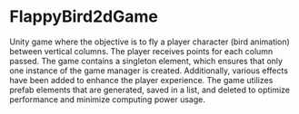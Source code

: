 # FlappyBird2dGame
Unity game where the objective is to fly a player character (bird animation) between vertical columns. The player receives points for each column passed. The game contains a singleton element, which ensures that only one instance of the game manager is created. Additionally, various effects have been added to enhance the player experience. The game utilizes prefab elements that are generated, saved in a list, and deleted to optimize performance and minimize computing power usage.
